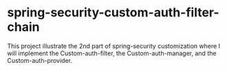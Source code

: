 # spring-security-custom-auth-filter-chain
This project illustrate the 2nd part of spring-security customization where I will implement the Custom-auth-filter, the Custom-auth-manager, and the Custom-auth-provider.
